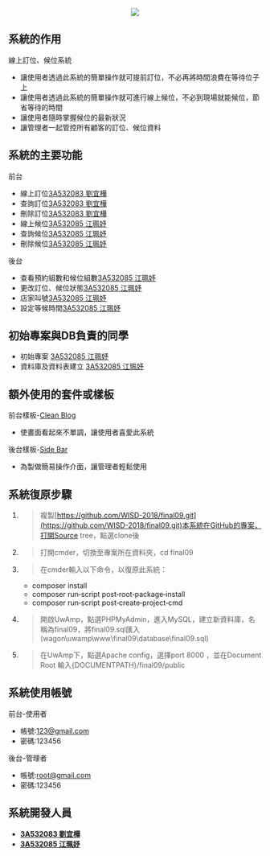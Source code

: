 <p align="center"><img src="https://i.imgur.com/USDHjHb.png"></p>

## 系統的作用

線上訂位、候位系統

- 讓使用者透過此系統的簡單操作就可提前訂位，不必再將時間浪費在等待位子上
- 讓使用者透過此系統的簡單操作就可進行線上候位，不必到現場就能候位，節省等待的時間
- 讓使用者隨時掌握候位的最新狀況
- 讓管理者一起管控所有顧客的訂位、候位資料


## 系統的主要功能
前台
- 線上訂位[3A532083 劉宜樺](https://github.com/3A532083)
- 查詢訂位[3A532083 劉宜樺](https://github.com/3A532083)
- 刪除訂位[3A532083 劉宜樺](https://github.com/3A532083)
- 線上候位[3A532085 江珮妤](https://github.com/3A532085)
- 查詢候位[3A532085 江珮妤](https://github.com/3A532085)
- 刪除候位[3A532085 江珮妤](https://github.com/3A532085)

後台
- 查看預約組數和候位組數[3A532085 江珮妤](https://github.com/3A532085)
- 更改訂位、候位狀態[3A532085 江珮妤](https://github.com/3A532085)
- 店家叫號[3A532085 江珮妤](https://github.com/3A532085)
- 設定等候時間[3A532085 江珮妤](https://github.com/3A532085)

## 初始專案與DB負責的同學

- 初始專案 [3A532085 江珮妤](https://github.com/3A532085)
- 資料庫及資料表建立 [3A532085 江珮妤](https://github.com/3A532085)

## 額外使用的套件或樣板 

前台樣板-[Clean Blog](https://startbootstrap.com/template-overviews/clean-blog/)
- 使畫面看起來不單調，讓使用者喜愛此系統

後台樣板-[Side Bar](https://startbootstrap.com/template-overviews/simple-sidebar/)
- 為製做簡易操作介面，讓管理者輕鬆使用

## 系統復原步驟

1. > 複製[https://github.com/WISD-2018/final09.git](https://github.com/WISD-2018/final09.git)本系統在GitHub的專案，打開Source tree，點選clone後
2. > 打開cmder，切換至專案所在資料夾，cd final09
3. > 在cmder輸入以下命令，以復原此系統：
     - composer install
     - composer run‐script post‐root‐package‐install
     - composer run‐script post‐create‐project‐cmd
4. > 開啟UwAmp，點選PHPMyAdmin，進入MySQL，建立新資料庫，名稱為final09，將final09.sql匯入(wagon\uwamp\www\final09\database\final09.sql)
5. > 在UwAmp下，點選Apache config，選擇port 8000 ，並在Document Root 輸入{DOCUMENTPATH}/final09/public


## 系統使用帳號

前台-使用者
- 帳號:123@gmail.com
- 密碼:123456

後台-管理者
- 帳號:root@gmail.com
- 密碼:123456

## 系統開發人員

- **[3A532083 劉宜樺](https://github.com/3A532083)**
- **[3A532085 江珮妤](https://github.com/3A532085)**
